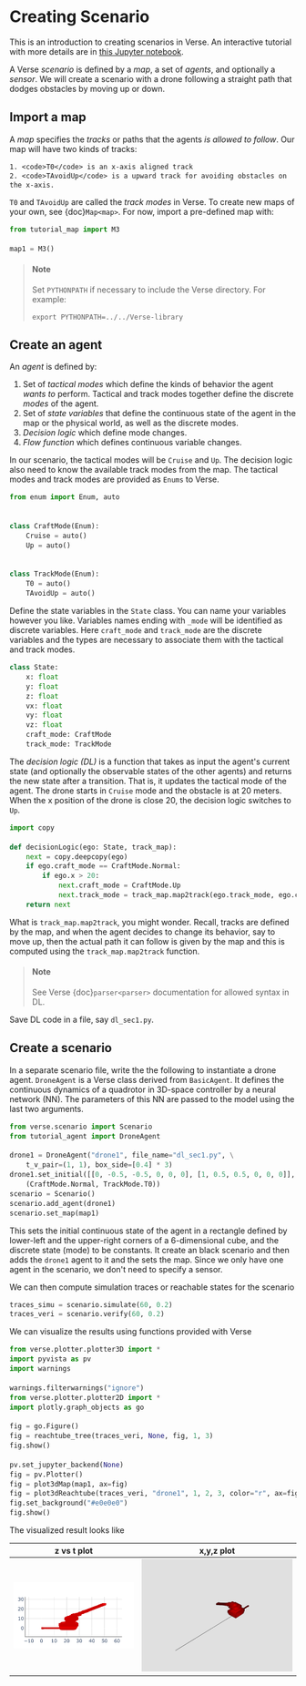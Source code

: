 # Creating Scenario
This is an introduction to creating scenarios in Verse. An interactive tutorial with more details are in [this Jupyter notebook](https://github.com/AutoVerse-ai/Verse-library/blob/main/tutorial/tutorial.ipynb).

A Verse *scenario* is defined by a *map*, a set of *agents*, and optionally  a *sensor*. We will create a  scenario with a drone following a straight path that dodges obstacles by moving up or down.

## Import a map
A *map* specifies the *tracks* or paths that the agents *is allowed to follow*. Our map will have two kinds of tracks: 

    1. <code>T0</code> is an x-axis aligned track 
    2. <code>TAvoidUp</code> is a upward track for avoiding obstacles on the x-axis. 

<code>T0</code> and <code>TAvoidUp</code> are called the *track modes* in  Verse. To create new maps of your own, see {doc}`Map<map>`. For now, import a pre-defined map with:

```python
from tutorial_map import M3

map1 = M3()
```

> ####  **Note**
> Set <code>PYTHONPATH</code> if necessary to include the Verse directory. For example:
> ```shell
> export PYTHONPATH=../../Verse-library
>```

## Create an agent
An *agent* is defined by:

1. Set of *tactical modes* which define the kinds of behavior the agent *wants to* perform. Tactical and track modes together define the discrete *modes* of the agent. 
2. Set of *state variables* that define the continuous state of the agent in the map or the physical world, as well as the discrete modes.
3. *Decision logic* which define mode changes. 
4. *Flow function* which defines continuous variable changes. 

In our scenario, the tactical modes will be <code>Cruise</code> and <code>Up</code>. The decision logic also need to know the available track modes from the map. The tactical modes and track modes are provided as <code>Enums</code> to Verse.

```python
from enum import Enum, auto


class CraftMode(Enum):
    Cruise = auto()
    Up = auto()


class TrackMode(Enum):
    T0 = auto()
    TAvoidUp = auto()
```

Define the state variables in the <code>State</code> class. You can name your variables however you like. Variables names ending with <code>_mode</code> will be identified as  discrete variables. Here <code>craft_mode</code> and <code>track_mode</code> are the discrete variables and the types are necessary to associate them with the  tactical and track modes.

```python
class State:
    x: float
    y: float
    z: float
    vx: float
    vy: float
    vz: float
    craft_mode: CraftMode
    track_mode: TrackMode
```

The *decision logic (DL)* is a function that takes as input the agent's current state (and optionally the observable states of the other agents) and returns the new state after a transition. That is, it  updates the tactical mode of the agent. The drone starts in <code>Cruise</code> mode and the obstacle is at 20 meters. When the x position of the drone is close 20, the decision logic switches to <code>Up</code>. 

```python
import copy

def decisionLogic(ego: State, track_map):
    next = copy.deepcopy(ego)
    if ego.craft_mode == CraftMode.Normal:
        if ego.x > 20:
            next.craft_mode = CraftMode.Up
            next.track_mode = track_map.map2track(ego.track_mode, ego.craft_mode, CraftMode.Up)
    return next
```

What is <code>track_map.map2track</code>, you might wonder. Recall, tracks are defined by the map, and when the agent decides to change its behavior, say to move up, then the actual path it can follow is given by the map and this is computed using the <code>track_map.map2track</code> function. 

> ####  **Note**
> See Verse {doc}`parser<parser>` documentation for allowed syntax in DL.

Save DL code in a file, say <code>dl_sec1.py</code>. 

## Create a scenario

In a separate scenario file, write the the following to instantiate a drone agent. <code>DroneAgent</code> is a Verse class derived from <code>BasicAgent</code>. It defines the continuous dynamics of a quadrotor in 3D-space controller by a neural network (NN). The parameters of this NN are passed to the model using the last two arguments.

```python
from verse.scenario import Scenario
from tutorial_agent import DroneAgent

drone1 = DroneAgent("drone1", file_name="dl_sec1.py", \
    t_v_pair=(1, 1), box_side=[0.4] * 3)
drone1.set_initial([[0, -0.5, -0.5, 0, 0, 0], [1, 0.5, 0.5, 0, 0, 0]], \
    (CraftMode.Normal, TrackMode.T0))
scenario = Scenario()
scenario.add_agent(drone1)
scenario.set_map(map1)
```

This sets the initial continuous state of the agent in a rectangle defined by lower-left and the upper-right corners of a 6-dimensional cube, and the discrete state (mode) to be constants. It create an black scenario and then adds the <code>drone1</code> agent to it and the sets the map. Since we only have one agent in the scenario, we don't need to specify a sensor.

We can then compute simulation traces or reachable states for the scenario
```python
traces_simu = scenario.simulate(60, 0.2)
traces_veri = scenario.verify(60, 0.2)
```

We can visualize the results using functions provided with Verse

```python
from verse.plotter.plotter3D import *
import pyvista as pv
import warnings

warnings.filterwarnings("ignore")
from verse.plotter.plotter2D import *
import plotly.graph_objects as go

fig = go.Figure()
fig = reachtube_tree(traces_veri, None, fig, 1, 3)
fig.show()

pv.set_jupyter_backend(None)
fig = pv.Plotter()
fig = plot3dMap(map1, ax=fig)
fig = plot3dReachtube(traces_veri, "drone1", 1, 2, 3, color="r", ax=fig)
fig.set_background("#e0e0e0")
fig.show()
```

The visualized result looks like

z vs t plot             |  x,y,z plot
:-------------------------:|:-------------------------:
![](figs/newplot.png)     |  ![](figs/output.png)